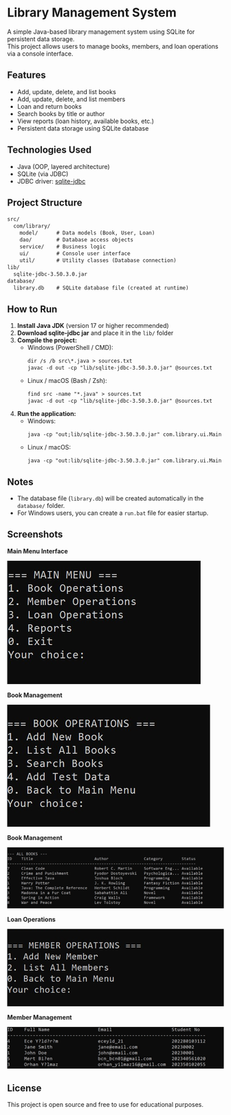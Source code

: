 # Library Management System

A simple Java-based library management system using SQLite for persistent data storage.  
This project allows users to manage books, members, and loan operations via a console interface.

## Features

- Add, update, delete, and list books
- Add, update, delete, and list members
- Loan and return books
- Search books by title or author
- View reports (loan history, available books, etc.)
- Persistent data storage using SQLite database

## Technologies Used

- Java (OOP, layered architecture)
- SQLite (via JDBC)
- JDBC driver: [sqlite-jdbc](https://github.com/xerial/sqlite-jdbc)

## Project Structure

```
src/
  com/library/
    model/      # Data models (Book, User, Loan)
    dao/        # Database access objects
    service/    # Business logic
    ui/         # Console user interface
    util/       # Utility classes (Database connection)
lib/
  sqlite-jdbc-3.50.3.0.jar
database/
  library.db    # SQLite database file (created at runtime)
```

## How to Run

1. **Install Java JDK** (version 17 or higher recommended)
2. **Download sqlite-jdbc jar** and place it in the `lib/` folder
3. **Compile the project:**
   - Windows (PowerShell / CMD):
      ```
      dir /s /b src\*.java > sources.txt
      javac -d out -cp "lib/sqlite-jdbc-3.50.3.0.jar" @sources.txt
      ```
   - Linux / macOS (Bash / Zsh):
      ```
      find src -name "*.java" > sources.txt
      javac -d out -cp "lib/sqlite-jdbc-3.50.3.0.jar" @sources.txt
      ```
4. **Run the application:**
   - Windows:
      ```
      java -cp "out;lib/sqlite-jdbc-3.50.3.0.jar" com.library.ui.Main
      ```
   - Linux / macOS:
      ```
      java -cp "out:lib/sqlite-jdbc-3.50.3.0.jar" com.library.ui.Main
      ```
  

## Notes

- The database file (`library.db`) will be created automatically in the `database/` folder.
- For Windows users, you can create a `run.bat` file for easier startup.

## Screenshots

**Main Menu Interface**

![Main Menu](img_1.png)

**Book Management**

![Book Management](img_2.png)

**Book Management** 

![Book Management](img_3.png)

**Loan Operations**

![Loan Operations](img_4.png)

**Member Management**

![Member Management](img_5.png)


## License

This project is open source and free to use for educational purposes.
